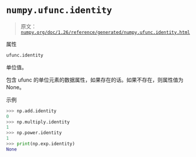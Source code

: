 # `numpy.ufunc.identity`

> 原文：[`numpy.org/doc/1.26/reference/generated/numpy.ufunc.identity.html`](https://numpy.org/doc/1.26/reference/generated/numpy.ufunc.identity.html)

属性

```py
ufunc.identity
```

单位值。

包含 ufunc 的单位元素的数据属性，如果存在的话。如果不存在，则属性值为 None。

示例

```py
>>> np.add.identity
0
>>> np.multiply.identity
1
>>> np.power.identity
1
>>> print(np.exp.identity)
None 
```

